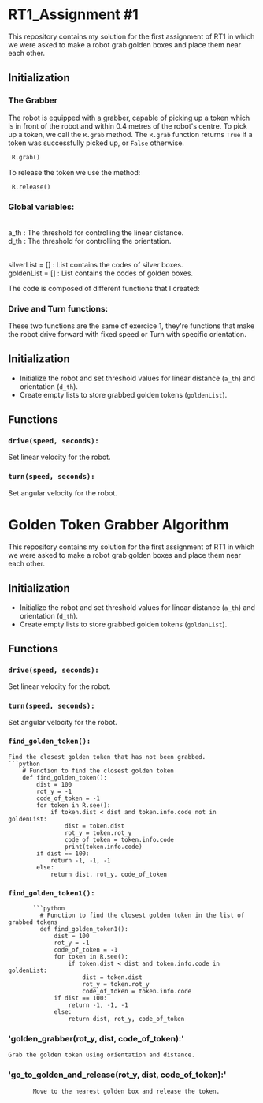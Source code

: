 RT1_Assignment #1
=================

This repository contains my solution for the first assignment of RT1 in which we were asked to make a robot grab golden boxes and place them near each other.

## Initialization

### The Grabber

The robot is equipped with a grabber, capable of picking up a token which is in front of the robot and within 0.4 metres of the robot's centre. To pick up a token, we call the `R.grab` method. The `R.grab` function returns `True` if a token was successfully picked up, or `False` otherwise.

```python
 R.grab()
```
To release the token we use the method:

```python
 R.release()
```

### Global variables:

<br>a_th : The threshold for controlling the linear distance. </br>
d_th : The threshold for controlling the orientation.

<br> silverList = [] : List contains the codes of silver boxes.</br>
goldenList = [] : List contains the codes of golden boxes.	

The code is composed of different functions that I created:

### Drive and Turn functions:

These two functions are the same of exercice 1, they're functions that make the robot drive forward with fixed speed or Turn with specific orientation.

## Initialization
- Initialize the robot and set threshold values for linear distance (`a_th`) and orientation (`d_th`).
- Create empty lists to store grabbed golden tokens (`goldenList`).

## Functions

### `drive(speed, seconds):`
Set linear velocity for the robot.

### `turn(speed, seconds):`
Set angular velocity for the robot.

# Golden Token Grabber Algorithm

This repository contains my solution for the first assignment of RT1 in which we were asked to make a robot grab golden boxes and place them near each other.

## Initialization
- Initialize the robot and set threshold values for linear distance (`a_th`) and orientation (`d_th`).
- Create empty lists to store grabbed golden tokens (`goldenList`).

## Functions

### `drive(speed, seconds):`
Set linear velocity for the robot.

### `turn(speed, seconds):`
Set angular velocity for the robot.

### `find_golden_token():`
    Find the closest golden token that has not been grabbed.
    ```python
        # Function to find the closest golden token
        def find_golden_token():
            dist = 100
            rot_y = -1
            code_of_token = -1
            for token in R.see():
                if token.dist < dist and token.info.code not in goldenList:
                    dist = token.dist
                    rot_y = token.rot_y
                    code_of_token = token.info.code
                    print(token.info.code)
            if dist == 100:
                return -1, -1, -1
            else:
                return dist, rot_y, code_of_token

                
### `find_golden_token1():`
 
           ```python
             # Function to find the closest golden token in the list of grabbed tokens
             def find_golden_token1():
                 dist = 100
                 rot_y = -1
                 code_of_token = -1
                 for token in R.see():
                     if token.dist < dist and token.info.code in goldenList:
                         dist = token.dist
                         rot_y = token.rot_y
                         code_of_token = token.info.code
                 if dist == 100:
                     return -1, -1, -1
                 else:
                     return dist, rot_y, code_of_token

### 'golden_grabber(rot_y, dist, code_of_token):'
    Grab the golden token using orientation and distance.

### 'go_to_golden_and_release(rot_y, dist, code_of_token):'
           Move to the nearest golden box and release the token.
 

